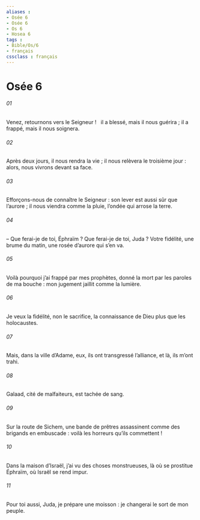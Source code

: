 ```yaml
---
aliases : 
- Osée 6
- Osée 6
- Os 6
- Hosea 6
tags : 
- Bible/Os/6
- français
cssclass : français
---
```


# Osée 6

###### 01
Venez, retournons vers le Seigneur !
  il a blessé, mais il nous guérira ;
il a frappé, mais il nous soignera.
###### 02
Après deux jours, il nous rendra la vie ;
il nous relèvera le troisième jour :
alors, nous vivrons devant sa face.
###### 03
Efforçons-nous de connaître le Seigneur :
son lever est aussi sûr que l’aurore ;
il nous viendra comme la pluie,
l’ondée qui arrose la terre.
###### 04
– Que ferai-je de toi, Éphraïm ?
Que ferai-je de toi, Juda ?
Votre fidélité, une brume du matin,
une rosée d’aurore qui s’en va.
###### 05
Voilà pourquoi j’ai frappé par mes prophètes,
donné la mort par les paroles de ma bouche :
mon jugement jaillit comme la lumière.
###### 06
Je veux la fidélité, non le sacrifice,
la connaissance de Dieu plus que les holocaustes.
###### 07
Mais, dans la ville d’Adame, eux, ils ont transgressé l’alliance,
et là, ils m’ont trahi.
###### 08
Galaad, cité de malfaiteurs,
est tachée de sang.
###### 09
Sur la route de Sichem,
une bande de prêtres assassinent
comme des brigands en embuscade :
voilà les horreurs qu’ils commettent !
###### 10
Dans la maison d’Israël,
j’ai vu des choses monstrueuses,
là où se prostitue Éphraïm,
où Israël se rend impur.
###### 11
Pour toi aussi, Juda, je prépare une moisson :
je changerai le sort de mon peuple.
